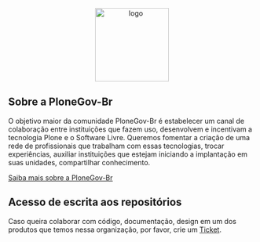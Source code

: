 <div align="center"><img alt="logo" src="https://raw.githubusercontent.com/plonegovbr/plonegovbr/main/docs/plonegovbr.png" width="150" /></div>

## Sobre a PloneGov-Br

 O objetivo maior da comunidade PloneGov-Br é estabelecer um canal de colaboração entre instituições que fazem uso, desenvolvem e incentivam a tecnologia Plone e o Software Livre. Queremos fomentar a criação de uma rede de profissionais que trabalham com essas tecnologias, trocar experiências, auxiliar instituições que estejam iniciando a implantação em suas unidades, compartilhar conhecimento.

 [Saiba mais sobre a PloneGov-Br](https://plone.org.br/comunidades/gov)

## Acesso de escrita aos repositórios

Caso queira colaborar com código, documentação, design em um dos produtos que temos nessa organização, por favor, crie um [Ticket](https://github.com/plonegovbr/plonegovbr/issues/new/choose).
